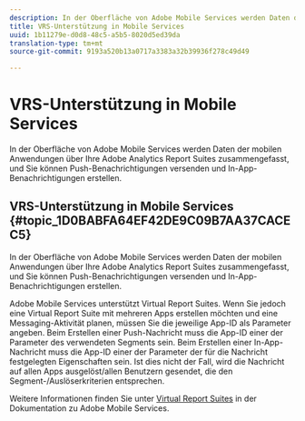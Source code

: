```yaml
---
description: In der Oberfläche von Adobe Mobile Services werden Daten der mobilen Anwendungen über Ihre Adobe Analytics Report Suites zusammengefasst, und Sie können Push-Benachrichtigungen versenden und In-App-Benachrichtigungen erstellen.
title: VRS-Unterstützung in Mobile Services
uuid: 1b11279e-d0d8-48c5-a5b5-8020d5ed39da
translation-type: tm+mt
source-git-commit: 9193a520b13a0717a3383a32b39936f278c49d49

---
```



# VRS-Unterstützung in Mobile Services

In der Oberfläche von Adobe Mobile Services werden Daten der mobilen Anwendungen über Ihre Adobe Analytics Report Suites zusammengefasst, und Sie können Push-Benachrichtigungen versenden und In-App-Benachrichtigungen erstellen.

## VRS-Unterstützung in Mobile Services {#topic_1D0BABFA64EF42DE9C09B7AA37CACEC5}

In der Oberfläche von Adobe Mobile Services werden Daten der mobilen Anwendungen über Ihre Adobe Analytics Report Suites zusammengefasst, und Sie können Push-Benachrichtigungen versenden und In-App-Benachrichtigungen erstellen.

Adobe Mobile Services unterstützt Virtual Report Suites. Wenn Sie jedoch eine Virtual Report Suite mit mehreren Apps erstellen möchten und eine Messaging-Aktivität planen, müssen Sie die jeweilige App-ID als Parameter angeben. Beim Erstellen einer Push-Nachricht muss die App-ID einer der Parameter des verwendeten Segments sein. Beim Erstellen einer In-App-Nachricht muss die App-ID einer der Parameter der für die Nachricht festgelegten Eigenschaften sein. Ist dies nicht der Fall, wird die Nachricht auf allen Apps ausgelöst/allen Benutzern gesendet, die den Segment-/Auslöserkriterien entsprechen.

Weitere Informationen finden Sie unter [Virtual Report Suites](https://docs.adobe.com/content/help/de-DE/mobile-services/using/manage-apps-ug/c-mob-vrs.html) in der Dokumentation zu Adobe Mobile Services.
